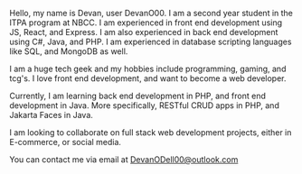 Hello, my name is Devan, user DevanO00. I am a second year student in the ITPA program at NBCC. 
I am experienced in front end development using JS, React, and Express. 
I am also experienced in back end development using C#, Java, and PHP. 
I am experienced in database scripting languages like SQL, and MongoDB as well.

I am a huge tech geek and my hobbies include programming, gaming, and tcg's. 
I love front end development, and want to become a web developer.

Currently, I am learning back end development in PHP, and front end development in Java. More 
specifically, RESTful CRUD apps in PHP, and Jakarta Faces in Java.

I am looking to collaborate on full stack web development projects, either in E-commerce, or social media.

You can contact me via email at DevanODell00@outlook.com
